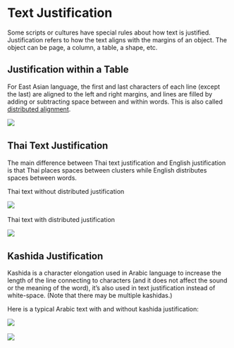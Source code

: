 

# Text Justification

Some scripts or cultures have special rules about how text is justified. Justification refers to how the text aligns with the margins of an object. The object can be page, a column, a table, a shape, etc.

## Justification within a Table

For East Asian language, the first and last characters of each line (except the last) are aligned to the left and right margins, and lines are filled by adding or subtracting space between and within words. This is also called [distributed alignment](https://technet.microsoft.com/en-us/library/dd948449(v=office.12).aspx#gt_dae18ea5-2a98-4e10-9570-7f4ac695c6b8).

![](/media/hubs/globalization/IC868523.png) 

## Thai Text Justification

The main difference between Thai text justification and English justification is that Thai places spaces between clusters while English distributes spaces between words.

Thai text without distributed justification

![](/media/hubs/globalization/IC868527.png) 

Thai text with distributed justification

![](/media/hubs/globalization/IC868526.png) 

## Kashida Justification

Kashida is a character elongation used in Arabic language to increase the length of the line connecting to characters (and it does not affect the sound or the meaning of the word), it’s also used in text justification instead of white-space. (Note that there may be multiple kashidas.)

Here is a typical Arabic text with and without kashida justification:

![](/media/hubs/globalization/IC868524.png) 

![](/media/hubs/globalization/IC868525.png) 


